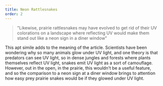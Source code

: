 ```yaml
---
title: Neon Rattlesnakes
order: 2
---
```


> "Likewise, prairie rattlesnakes may have evolved to get rid of their UV colorations on a landscape where reflecting UV would make them stand out like a neon sign in a diner window"

This apt simile adds to the meaning of the article. Scientists have been wondering why so many animals glow under UV light, and one theory is that predators can see UV light, so in dense jungles and forests where plants themselves reflect UV light, snakes emit UV light as a sort of camouflage. However, out in the open, in the prairie, this wouldn't be a useful feature, and so the comparison to a neon sign at a diner window brings to attention how easy prey prairie snakes would be if they glowed under UV light.